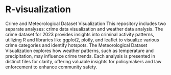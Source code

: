 # R-visualization
Crime and Meteorological Dataset Visualization
This repository includes two separate analyses: crime data visualization and weather data analysis. The crime dataset for 2023 provides insights into criminal activity patterns, utilizing R and libraries like ggplot2, plotly, and leaflet to visualize various crime categories and identify hotspots. The Meteorological Dataset Visualization explores how weather patterns, such as temperature and precipitation, may influence crime trends. Each analysis is presented in distinct files for clarity, offering valuable insights for policymakers and law enforcement to enhance community safety.
